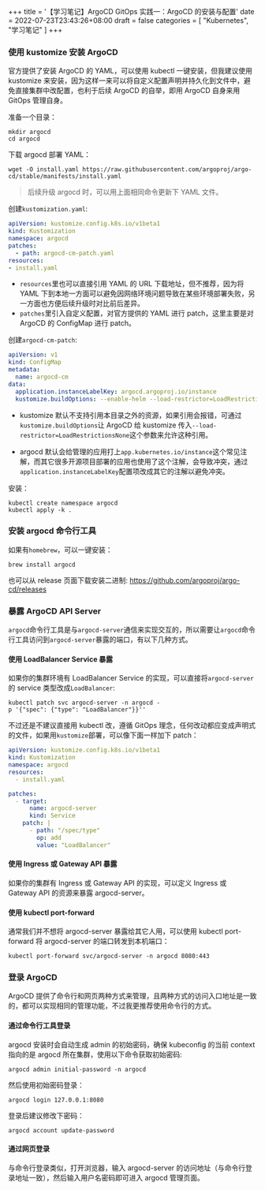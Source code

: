 +++
title = '【学习笔记】ArgoCD GitOps 实践一：ArgoCD 的安装与配置'
date = 2022-07-23T23:43:26+08:00
draft = false
categories = [
    "Kubernetes",
    "学习笔记"
]
+++

### 使用 kustomize 安装 ArgoCD

官方提供了安装 ArgoCD 的 YAML，可以使用 kubectl 一键安装，但我建议使用 kustomize 来安装，因为这样一来可以将自定义配置声明并持久化到文件中，避免直接集群中改配置，也利于后续 ArgoCD 的自举，即用 ArgoCD 自身来用 GitOps 管理自身。

准备一个目录：
```shell
mkdir argocd
cd argocd
```
下载 argocd 部署 YAML：
```shell
wget -O install.yaml https://raw.githubusercontent.com/argoproj/argo-cd/stable/manifests/install.yaml
```

> 后续升级 argocd 时，可以用上面相同命令更新下 YAML 文件。

创建`kustomization.yaml`:
```yaml
apiVersion: kustomize.config.k8s.io/v1beta1
kind: Kustomization
namespace: argocd
patches:
  - path: argocd-cm-patch.yaml
resources:
- install.yaml
```

<!--more-->

- `resources`里也可以直接引用 YAML 的 URL 下载地址，但不推荐，因为将 YAML 下到本地一方面可以避免因网络环境问题导致在某些环境部署失败，另一方面也方便后续升级时对比前后差异。
- `patches`里引入自定义配置，对官方提供的 YAML 进行 patch，这里主要是对 ArgoCD 的 ConfigMap 进行 patch。

创建`argocd-cm-patch`:
```yaml
apiVersion: v1
kind: ConfigMap
metadata:
  name: argocd-cm
data:
  application.instanceLabelKey: argocd.argoproj.io/instance
  kustomize.buildOptions: --enable-helm --load-restrictor=LoadRestrictionsNone
```

- kustomize 默认不支持引用本目录之外的资源，如果引用会报错，可通过`kustomize.buildOptions`让 ArgoCD 给 kustomize 传入`--load-restrictor=LoadRestrictionsNone`这个参数来允许这种引用。

- argocd 默认会给管理的应用打上`app.kubernetes.io/instance`这个常见注解，而其它很多开源项目部署的应用也使用了这个注解，会导致冲突，通过`application.instanceLabelKey`配置项改成其它的注解以避免冲突。

安装：
```shell
kubectl create namespace argocd
kubectl apply -k .
```

### 安装 argocd 命令行工具

如果有`homebrew`，可以一键安装：
```shell
brew install argocd
```
也可以从 release 页面下载安装二进制: https://github.com/argoproj/argo-cd/releases

### 暴露 ArgoCD API Server

`argocd`命令行工具是与`argocd-server`通信来实现交互的，所以需要让`argocd`命令行工具访问到`argocd-server`暴露的端口，有以下几种方式。

#### 使用 LoadBalancer Service 暴露

如果你的集群环境有 LoadBalancer Service 的实现，可以直接将`argocd-server`的 service 类型改成`LoadBalancer`:

```shell
kubectl patch svc argocd-server -n argocd -p '{"spec": {"type": "LoadBalancer"}}''
```

不过还是不建议直接用 kubectl 改，遵循 GitOps 理念，任何改动都应变成声明式的文件，如果用`kustomize`部署，可以像下面一样加下 patch：
```yaml
apiVersion: kustomize.config.k8s.io/v1beta1
kind: Kustomization
namespace: argocd
resources:
  - install.yaml

patches:
  - target:
      name: argocd-server
      kind: Service
    patch: |
      - path: "/spec/type"
        op: add
        value: "LoadBalancer"
```

#### 使用 Ingress 或 Gateway API 暴露

如果你的集群有 Ingress 或 Gateway API 的实现，可以定义 Ingress 或 Gateway API 的资源来暴露 argocd-server。

#### 使用 kubectl port-forward

通常我们并不想将 argocd-server 暴露给其它人用，可以使用 kubectl port-forward 将 argocd-server 的端口转发到本机端口：

```shell
kubectl port-forward svc/argocd-server -n argocd 8080:443
```

### 登录 ArgoCD

ArgoCD 提供了命令行和网页两种方式来管理，且两种方式的访问入口地址是一致的，都可以实现相同的管理功能，不过我更推荐使用命令行的方式。

#### 通过命令行工具登录

argocd 安装时会自动生成 admin 的初始密码，确保 kubeconfig 的当前 context 指向的是 argocd 所在集群，使用以下命令获取初始密码:

```shell
argocd admin initial-password -n argocd
```

然后使用初始密码登录：
```shell
argocd login 127.0.0.1:8080
```

登录后建议修改下密码：
```shell
argocd account update-password
```

#### 通过网页登录

与命令行登录类似，打开浏览器，输入 argocd-server 的访问地址（与命令行登录地址一致），然后输入用户名密码即可进入 argocd 管理页面。